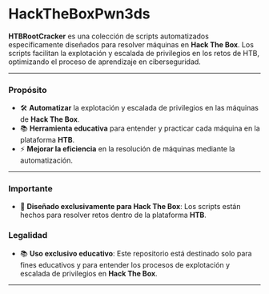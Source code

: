 # **HackTheBoxPwn3ds**

**HTBRootCracker** es una colección de scripts automatizados específicamente diseñados para resolver máquinas en **Hack The Box**. Los scripts facilitan la explotación y escalada de privilegios en los retos de HTB, optimizando el proceso de aprendizaje en ciberseguridad.

---

### **Propósito**

- 🛠 **Automatizar** la explotación y escalada de privilegios en las máquinas de **Hack The Box**.
- 📚 **Herramienta educativa** para entender y practicar cada máquina en la plataforma **HTB**.
- ⚡ **Mejorar la eficiencia** en la resolución de máquinas mediante la automatización.

---

### **Importante**

- 🎯 **Diseñado exclusivamente para Hack The Box**: Los scripts están hechos para resolver retos dentro de la plataforma **HTB**.

### **Legalidad**

- 📚 **Uso exclusivo educativo**: Este repositorio está destinado solo para fines educativos y para entender los procesos de explotación y escalada de privilegios en **Hack The Box**.

---
